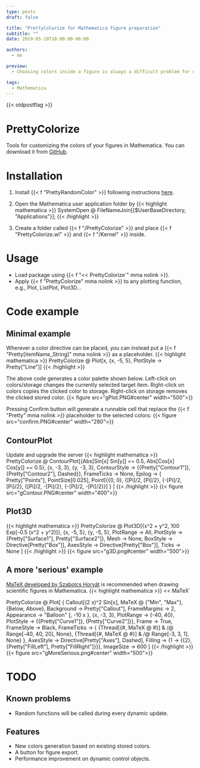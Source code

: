 ```yaml
---
type: posts
draft: false

title: "PrettyColorize for Mathematica figure preparation"
subtitle: ""
date: 2019-05-10T18:00:00-06:00

authors:
  - me

preview:
  - Choosing colors inside a figure is always a difficult problem for me. So I developed a Mathematica package called PrettyColorize that can help me on this.

tags:
  - Mathematica
---
```


{{< oldpostflag >}}

# PrettyColorize
Tools for customizing the colors of your figures in Mathematica. You can download it from [GitHub](https://github.com/yuluyan/PrettyColorize). 

# Installation
1. Install {{< f "PrettyRandomColor"  >}} following instructions [here](https://github.com/yuluyan/PrettyRandomColor#installation).
2. Open the Mathematica user application folder by 
{{< highlight mathematica >}}
SystemOpen @ FileNameJoin[{$UserBaseDirectory, "Applications"}];
{{< /highlight >}}

1. Create a folder called {{< f "/PrettyColorize"  >}} and place {{< f "PrettyColorize.wl"  >}} and {{< f "/Kernel"  >}} inside.

# Usage
* Load package using {{< f "<< PrettyColorize`" mma nolink >}}.
* Apply {{< f "PrettyColorize" mma nolink >}} to any plotting function, e.g., Plot, ListPlot, Plot3D...

# Code example
## Minimal example
Wherever a color directive can be placed, you can instead put a {{< f "Pretty[itemName_String]" mma nolink >}} as a placeholder.
{{< highlight mathematica >}}
PrettyColorize @ Plot[x, {x, -5, 5}, PlotStyle -> Pretty["Line"]]
{{< /highlight >}}

The above code generates a color palette shown below. Left-click on colors/storage changes the currently selected target item. Right-click on colors copies the clicked color to storage. Right-click on storage removes the clicked stored color.
{{< figure src="gPlot.PNG#center" width="500">}}

Pressing Confirm button will generate a runnable cell that replace the {{< f "Pretty" mma nolink >}} placeholder to the selected colors:
{{< figure src="confirm.PNG#center" width="280">}}

## ContourPlot
Update and upgrade the server
{{< highlight mathematica >}}
PrettyColorize @
 ContourPlot[{Abs[Sin[x] Sin[y]] == 0.5, Abs[Cos[x] Cos[y]] == 0.5}, {x, -3, 3}, {y, -3, 3},
  ContourStyle -> {{Pretty["Contour1"]}, {Pretty["Contour2"], Dashed}},
  FrameTicks -> None,
  Epilog -> {
      Pretty["Points"],
      PointSize[0.025],
      Point[{{0, 0}, {\[Pi]/2, \[Pi]/2}, {-\[Pi]/2, \[Pi]/2}, {\[Pi]/2, -\[Pi]/2}, {-\[Pi]/2, -\[Pi]/2}}]
    }
 ]
{{< /highlight >}}
{{< figure src="gContour.PNG#center" width="400">}}

## Plot3D
{{< highlight mathematica >}}
PrettyColorize @
 Plot3D[{x^2 + y^2, 100 Exp[-0.5 (x^2 + y^2)]}, {x, -5, 5}, {y, -5, 5},
  PlotRange -> All,
  PlotStyle -> {Pretty["Surface1"], Pretty["Surface2"]},
  Mesh -> None,
  BoxStyle -> Directive[Pretty["Box"]],
  AxesStyle -> Directive[Pretty["Box"]],
  Ticks -> None
 ]
{{< /highlight >}}
{{< figure src="g3D.png#center" width="500">}}

## A more 'serious' example
[MaTeX developed by Szabolcs Horvát](https://github.com/szhorvat/MaTeX) is recommended when drawing scientific figures in Mathematica.
{{< highlight mathematica >}}
<< MaTeX`

PrettyColorize @ Plot[
  {
   Callout[(2 x)^2 Sin[x],
    MaTeX @ {"Min", "Max"},
    {Below, Above},
    Background -> Pretty["Callout"],
    FrameMargins -> 2,
    Appearance -> "Balloon"
    ],
   -10 x
  },
  {x, -3, 3},
  PlotRange -> {-40, 40},
  PlotStyle -> {{Pretty["Curve1"]}, {Pretty["Curve2"]}},
  Frame -> True,
  FrameStyle -> Black,
  FrameTicks -> {
    {Thread[{#, MaTeX @ #}] & /@ Range[-40, 40, 20], None}, {Thread[{#, MaTeX @ #}] & /@ Range[-3, 3, 1], None}
  },
  AxesStyle -> Directive[Pretty["Axes"], Dashed],
  Filling -> {1 -> {{2}, {Pretty["FillLeft"], Pretty["FillRight"]}}},
  ImageSize -> 600
 ]
{{< /highlight >}}
{{< figure src="gMoreSerious.png#center" width="500">}}

# TODO
## Known problems
* Random functions will be called during every dynamic update.

## Features
* New colors generation based on existing stored colors.
* A button for figure export.
* Performance improvement on dynamic control objects.
